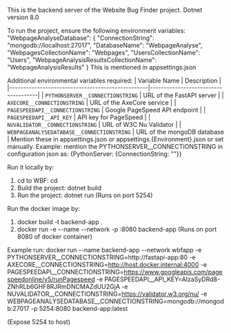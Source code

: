 This is the backend server of the Website Bug Finder project. 
Dotnet version 8.0

To run the project, ensure the following environment variables:
"WebpageAnalyseDatabase": {
      "ConnectionString": "mongodb://localhost:27017",
      "DatabaseName": "WebpageAnalyse",
      "WebpagesCollectionName": "Webpages",
      "UsersCollectionName": "Users",
      "WebpageAnalysisResultsCollectionName": "WebpageAnalysisResults"
    }
This is mentioned in appsettings.json

Additional environmental variables required:
| Variable Name                                    | Description                         |
|--------------------------------------------------|-------------------------------------|
| `PYTHONSERVER__CONNECTIONSTRING`                 | URL of the FastAPI server           |
| `AXECORE__CONNECTIONSTRING`                      | URL of the AxeCore service          |
| `PAGESPEEDAPI__CONNECTIONSTRING`                 | Google PageSpeed API endpoint       |
| `PAGESPEEDAPI__API_KEY`                          | API key for PageSpeed               |
| `NUVALIDATOR__CONNECTIONSTRING`                  | URL of W3C Nu Validator             |
| `WEBPAGEANALYSEDATABASE__CONNECTIONSTRING`       | URL of the mongoDB database         |
Mention these in appsettings.json or appsettings.{Environment}.json or set manually. Example: mention the PYTHONSERVER__CONNECTIONSTRING in configuration json as: {PythonServer: {ConnectionString: "<Python server connection string>"}}

Run it locally by:
1. cd to WBF: cd 
2. Build the project: dotnet build
3. Run the project: dotnet run
(Runs on port 5254)

Run the docker image by:
1. docker build -t backend-app .
2. docker run -e <Provide all environment variables mentioned above> --name <Provide name> --network <Provide network> -p <PORT>:8080 backend-app
(Runs on port 8080 of docker container)

Example run:
docker run --name backend-app --network wbfapp -e PYTHONSERVER__CONNECTIONSTRING=http://fastapi-app:80 -e AXECORE__CONNECTIONSTRING=http://host.docker.internal:4000 -e PAGESPEEDAPI__CONNECTIONSTRING=https://www.googleapis.com/pagespeedonline/v5/runPagespeed -e PAGESPEEDAPI__API_KEY=AIzaSyDRd8-ZNhRLb6GHF8RJRmDNCMAZdUU2GjA -e NUVALIDATOR__CONNECTIONSTRING=https://validator.w3.org/nu/ -e WEBPAGEANALYSEDATABASE__CONNECTIONSTRING=mongodb://mongodb:27017 -p 5254:8080 backend-app:latest 

(Expose 5254 to host)